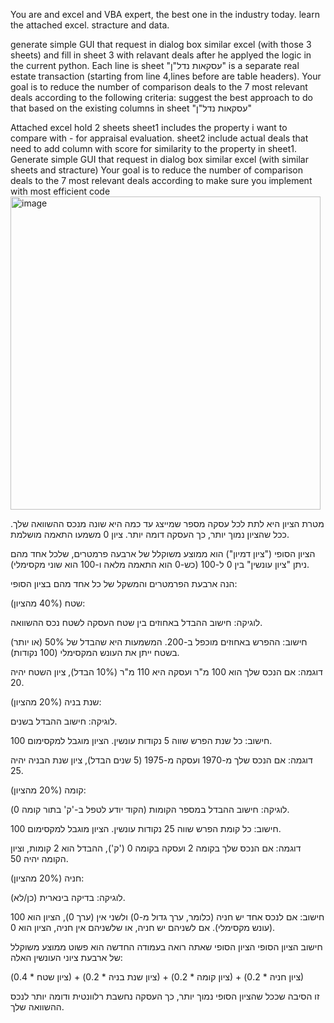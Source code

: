 
You are and excel and VBA expert, the best one in the industry today.
learn the attached excel. stracture and data.

generate simple GUI that request in dialog box similar excel (with those 3 sheets) and fill in sheet 3 with relavant deals after he applyed the logic in the current python.
Each line is sheet "עסקאות נדל"ן" is a separate real estate transaction (starting from line 4,lines before are table headers).
Your goal is to reduce the number of comparison deals to the 7 most relevant deals according to the following criteria:
suggest the best approach to do that based on the existing columns in sheet "עסקאות נדל"ן"

Attached excel hold 2 sheets
sheet1 includes the property i want to compare with - for appraisal evaluation.
sheet2 include actual deals that need to add column with score for similarity to the property in sheet1.
Generate simple GUI that request in dialog box similar excel (with similar sheets and stracture) Your goal is to reduce the number of comparison deals to the 7 most relevant deals according to make sure you implement with most efficient code
<img width="496" height="501" alt="image" src="https://github.com/user-attachments/assets/34ecf132-4889-4eb1-8366-2c32df46e114" />


מטרת הציון היא לתת לכל עסקה מספר שמייצג עד כמה היא שונה מנכס ההשוואה שלך. ככל שהציון נמוך יותר, כך העסקה דומה יותר. ציון 0 משמעו התאמה מושלמת.

הציון הסופי ("ציון דמיון") הוא ממוצע משוקלל של ארבעה פרמטרים, שלכל אחד מהם ניתן "ציון עונשין" בין 0 ל-100 (כש-0 הוא התאמה מלאה ו-100 הוא שוני מקסימלי).

הנה ארבעת הפרמטרים והמשקל של כל אחד מהם בציון הסופי:

שטח (40% מהציון):

לוגיקה: חישוב ההבדל באחוזים בין שטח העסקה לשטח נכס ההשוואה.

חישוב: ההפרש באחוזים מוכפל ב-200. המשמעות היא שהבדל של 50% (או יותר) בשטח ייתן את העונש המקסימלי (100 נקודות).

דוגמה: אם הנכס שלך הוא 100 מ"ר ועסקה היא 110 מ"ר (10% הבדל), ציון השטח יהיה 20.

שנת בניה (20% מהציון):

לוגיקה: חישוב ההבדל בשנים.

חישוב: כל שנת הפרש שווה 5 נקודות עונשין. הציון מוגבל למקסימום 100.

דוגמה: אם הנכס שלך מ-1970 ועסקה מ-1975 (5 שנים הבדל), ציון שנת הבניה יהיה 25.

קומה (20% מהציון):

לוגיקה: חישוב ההבדל במספר הקומות (הקוד יודע לטפל ב-'ק' בתור קומה 0).

חישוב: כל קומת הפרש שווה 25 נקודות עונשין. הציון מוגבל למקסימום 100.

דוגמה: אם הנכס שלך בקומה 2 ועסקה בקומה 0 ('ק'), ההבדל הוא 2 קומות, וציון הקומה יהיה 50.

חניה (20% מהציון):

לוגיקה: בדיקה בינארית (כן/לא).

חישוב: אם לנכס אחד יש חניה (כלומר, ערך גדול מ-0) ולשני אין (ערך 0), הציון הוא 100 (עונש מקסימלי). אם לשניהם יש חניה, או שלשניהם אין חניה, הציון הוא 0.

חישוב הציון הסופי
הציון הסופי שאתה רואה בעמודה החדשה הוא פשוט ממוצע משוקלל של ארבעת ציוני העונשין האלה:

(ציון שטח * 0.4) + (ציון שנת בניה * 0.2) + (ציון קומה * 0.2) + (ציון חניה * 0.2)

זו הסיבה שככל שהציון הסופי נמוך יותר, כך העסקה נחשבת רלוונטית ודומה יותר לנכס ההשוואה שלך.
